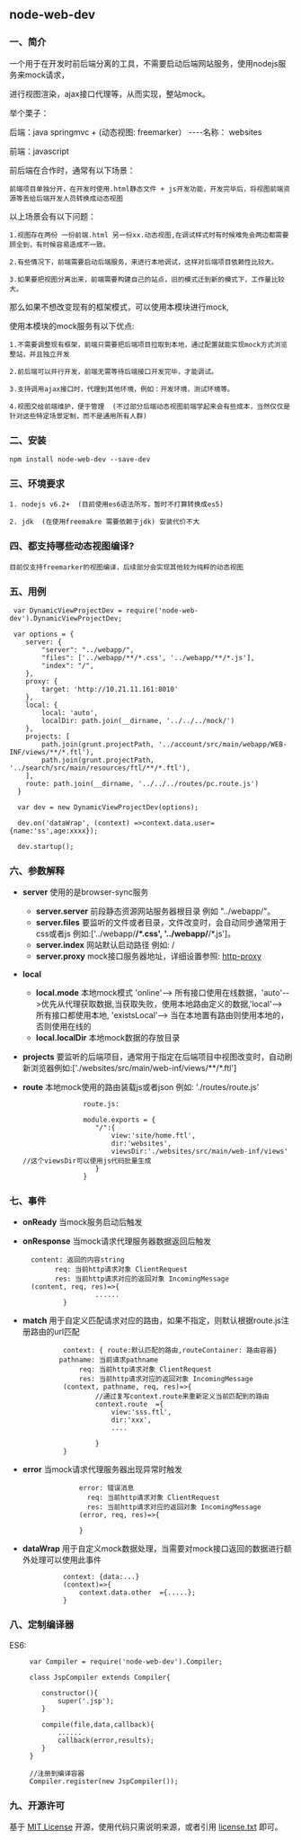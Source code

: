 ## node-web-dev

### 一、简介

一个用于在开发时前后端分离的工具，不需要启动后端网站服务，使用nodejs服务来mock请求，

进行视图渲染，ajax接口代理等，从而实现，整站mock。

举个栗子：

  后端：java springmvc + (动态视图: freemarker） ----名称： websites

  前端：javascript

  前后端在合作时，通常有以下场景：

	前端项目单独分开，在开发时使用.html静态文件 + js开发功能，开发完毕后，将视图前端资源等丢给后端开发人员转换成动态视图

  以上场景会有以下问题：

	1.视图存在两份 一份前端.html 另一份xx.动态视图,在调试样式时有时候难免会两边都需要顾全到，有时候容易造成不一致。

	2.有些情况下，前端需要启动后端服务，来进行本地调试，这样对后端项目依赖性比较大。

	3.如果要把视图分离出来，前端需要构建自己的站点，旧的模式迁到新的模式下，工作量比较大。

  那么如果不想改变现有的框架模式，可以使用本模块进行mock,

  使用本模块的mock服务有以下优点:

	1.不需要调整现有框架，前端只需要把后端项目拉取到本地，通过配置就能实现mock方式浏览整站，并且独立开发

	2.前后端可以并行开发，前端无需等待后端接口开发完毕，才能调试。

	3.支持调用ajax接口时，代理到其他环境，例如：开发环境，测试环境等。

	4.视图交给前端维护，便于管理  (不过部分后端动态视图前端学起来会有些成本，当然仅仅是针对这些特定场景定制，而不是通用所有人群)

### 二、安装

    npm install node-web-dev --save-dev
    
### 三、环境要求

    1. nodejs v6.2+  (目前使用es6语法所写，暂时不打算转换成es5)
    
    2. jdk  (在使用freemakre 需要依赖于jdk) 安装代价不大
    
    
### 四、都支持哪些动态视图编译?

    目前仅支持freemarker的视图编译，后续部分会实现其他较为纯粹的动态视图
     
### 五、用例
	
     var DynamicViewProjectDev = require('node-web-dev').DynamicViewProjectDev;	
	
     var options = {
        server: {
            "server": "../webapp/", 
            "files": ['../webapp/**/*.css', '../webapp/**/*.js'], 
            "index": "/", 
        },
        proxy: {
            target: 'http://10.21.11.161:8010' 
        },
        local: {
            local: 'auto', 
            localDir: path.join(__dirname, '../../../mock/') 
        },
        projects: [
            path.join(grunt.projectPath, '../account/src/main/webapp/WEB-INF/views/**/*.ftl'),
            path.join(grunt.projectPath, '../search/src/main/resources/ftl/**/*.ftl'),
        ],
        route: path.join(__dirname, '../../../routes/pc.route.js')
      }
     
      var dev = new DynamicViewProjectDev(options);
      
      dev.on('dataWrap', (context) =>context.data.user={name:'ss',age:xxxx});
      
      dev.startup();
      
### 六、参数解释

  * **server** 使用的是browser-sync服务
    * **server.server** 前段静态资源网站服务器根目录 例如 "../webapp/"。
    * **server.files**  要监听的文件或者目录，文件改变时，会自动同步通常用于css或者js
                        例如:['../webapp/**/*.css', '../webapp/**/*.js']。
    * **server.index**  网站默认启动路径 例如: /
    * **server.proxy**  mock接口服务器地址，详细设置参照: [http-proxy](https://github.com/nodejitsu/node-http-proxy "http-proxy")

* **local**  
  * **local.mode**     本地mock模式 'online'-->  所有接口使用在线数据，'auto'-->优先从代理获取数据,当获取失败，使用本地路由定义的数据,'local'--> 所有接口都使用本地, 'existsLocal'--> 当在本地置有路由则使用本地的，否则使用在线的
  * **local.localDir** 本地mock数据的存放目录

* **projects**  要监听的后端项目，通常用于指定在后端项目中视图改变时，自动刷新浏览器例如:['./websites/src/main/web-inf/views/**/*.ftl']

* **route**     本地mock使用的路由装载js或者json
                例如: './routes/route.js'
                    
                     route.js:
                     
                     module.exports = {
                     	"/":{
                     		view:'site/home.ftl',
                     		dir:'websites',
                     		viewsDir:'./websites/src/main/web-inf/views' //这个viewsDir可以使用js代码批量生成
                     	}
                     }
                     
  
                     
        
        

### 七、事件

* **onReady** 当mock服务启动后触发


* **onResponse** 当mock请求代理服务器数据返回后触发


 		content: 返回的内容string
              req: 当前http请求对象 ClientRequest
              res: 当前http请求对应的返回对象 IncomingMessage
 		(content, req, res)=>{  
                    	......
                }
                
        
        
* **match**  用于自定义匹配请求对应的路由，如果不指定，则默认根据route.js注册路由的url匹配


        		context: { route:默认匹配的路由,routeContainer: 路由容器}
               pathname: 当前请求pathname
                    req: 当前http请求对象 ClientRequest
                    res: 当前http请求对应的返回对象 IncomingMessage
                (context, pathname, req, res)=>{
                    	//通过复写context.route来重新定义当前匹配到的路由
                    	context.route  ={
                    	    view:'sss.ftl',
                    	    dir:'xxx',
                    	    ....
                    	    
                    	}
                }
                    
        
        
* **error**  当mock请求代理服务器出现异常时触发


        	    	error: 错误消息
                      req: 当前http请求对象 ClientRequest
                      res: 当前http请求对应的返回对象 IncomingMessage
                    (error, req, res)=>{
                    
                    }
                      
        
        
* **dataWrap** 用于自定义mock数据处理，当需要对mock接口返回的数据进行额外处理可以使用此事件


                context: {data:...}
        	    (context)=>{
        	    	context.data.other  ={.....};
        	    }

### 八、定制编译器

ES6:

         var Compiler = require('node-web-dev').Compiler;
         
         class JspCompiler extends Compiler{
         	
         	constructor(){
         	    super('.jsp');
         	}
         	
         	compile(file,data,callback){
         		......
         		callback(error,results);
         	}
         }
         
         //注册到编译容器
         Compiler.register(new JspCompiler());
         
     

### 九、开源许可
基于 [MIT License](http://zh.wikipedia.org/wiki/MIT_License) 开源，使用代码只需说明来源，或者引用 [license.txt](https://github.com/sofish/typo.css/blob/master/license.txt) 即可。
